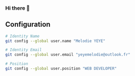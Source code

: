 <!--
**yeyemelodie01/yeyemelodie01** is a ✨ _special_ ✨ repository because its `README.md` (this file) appears on your GitHub profile.-->
### Hi there 👋

## Configuration

```sh
# Identity Name
git config --global user.name "Melodie YEYE"

# Identity Email
git config --global user.email "yeyemelodie@outlook.fr"

# Position 
git config --global user.position "WEB DEVELOPER" 
```


<!--
<img align="left" src="https://github-readme-stats.vercel.app/api?username=slik95&count_private=true&show_icons=true&theme=tokyonight" />
<img align="left" src="https://github-readme-stats.vercel.app/api/top-langs/?username=slik95&theme=dark&hide=html" />
-->
